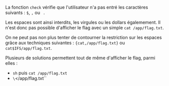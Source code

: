 La fonction `check` vérifie que l'utilisateur n'a pas entré les caractères
suivants : `$`, `,` ou ` `.

Les espaces sont ainsi interdits, les virgules ou les dollars égalemement.
Il n'est donc pas possible d'afficher le flag avec un simple `cat /app/flag.txt`.

On ne peut pas non plus tenter de contourner la restriction sur les espaces
grâce aux techniques suivantes : `{cat,/app/flag.txt}` ou
`cat$IFS/app/flag.txt`.

Plusieurs de solutions permettent tout de même d'afficher le flag, parmi elles :
- `sh` puis `cat /app/flag.txt`
- `\`</app/flag.txt\``
